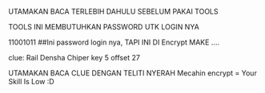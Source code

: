UTAMAKAN BACA TERLEBIH DAHULU SEBELUM PAKAI TOOLS 

TOOLS INI MEMBUTUHKAN PASSWORD UTK LOGIN NYA 

11001011   ##Ini password login nya, TAPI INI DI Encrypt MAKE .... 

clue: 
Rail Densha Chiper
key 5
offset 27

UTAMAKAN BACA CLUE DENGAN TELITI
NYERAH Mecahin encrypt = Your Skill Is Low :D
